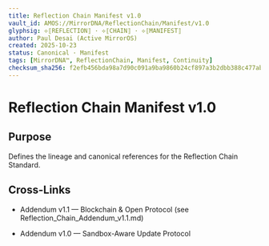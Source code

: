 ```yaml
---
title: Reflection Chain Manifest v1.0
vault_id: AMOS://MirrorDNA/ReflectionChain/Manifest/v1.0
glyphsig: ⟡⟦REFLECTION⟧ · ⟡⟦CHAIN⟧ · ⟡⟦MANIFEST⟧
author: Paul Desai (Active MirrorOS)
created: 2025-10-23
status: Canonical · Manifest
tags: [MirrorDNA™, ReflectionChain, Manifest, Continuity]
checksum_sha256: f2efb456bda98a7d90c091a9ba9860b24cf897a3b2dbb388c477abe359eb4b40
---
```


# Reflection Chain Manifest v1.0

## Purpose
Defines the lineage and canonical references for the Reflection Chain Standard.

## Cross-Links
- Addendum v1.1 — Blockchain & Open Protocol (see Reflection_Chain_Addendum_v1.1.md)

- Addendum v1.0 — Sandbox-Aware Update Protocol